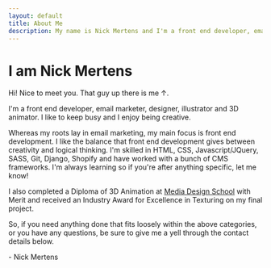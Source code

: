 ```yaml
---
layout: default
title: About Me
description: My name is Nick Mertens and I'm a front end developer, email marketer, designer, illustrator and 3D animator and I'm skilled in HTML, CSS, Javascript/JQuery, SASS, Git, Django, Shopify and have worked with a bunch of CMS frameworks.
---
```


# I am <span class="dark-green font-weight-bold">Nick Mertens</span>

Hi! Nice to meet you. That guy up there is me &uarr;.

I'm a front end developer, email marketer, designer, illustrator and 3D animator. I like to keep busy and I enjoy being creative.

Whereas my roots lay in email marketing, my main focus is front end development. I like the balance that front end development gives between creativity and logical thinking. I'm skilled in HTML, CSS, Javascript/JQuery, SASS, Git, Django, Shopify and have worked with a bunch of CMS frameworks. I'm always learning so if you're after anything specific, let me know!

I also completed a Diploma of 3D Animation at [Media Design School](http://www.mediadesignschool.com/) with Merit and received an Industry Award for Excellence in Texturing on my final project.

So, if you need anything done that fits loosely within the above categories, or you have any questions, be sure to give me a yell through the contact details below.

<div>
    <p class="fsh align-centre mbn mtn"><i class="icon-emo-coffee"></i></p>
    <p class="cursive align-right fsl">- Nick Mertens</p>
</div>
